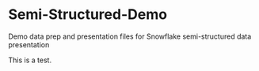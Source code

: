 # Semi-Structured-Demo
Demo data prep and presentation files for Snowflake semi-structured data presentation

This is a test.